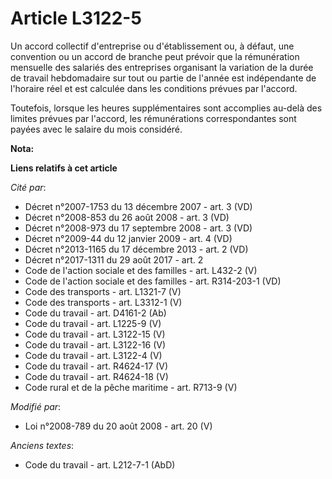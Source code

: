 # Article L3122-5

Un accord collectif d'entreprise ou d'établissement ou, à défaut, une convention ou un accord de branche peut prévoir que la
rémunération mensuelle des salariés des entreprises organisant la variation de la durée de travail hebdomadaire sur tout ou
partie de l'année est indépendante de l'horaire réel et est calculée dans les conditions prévues par l'accord. 

Toutefois, lorsque les heures supplémentaires sont accomplies au-delà des limites prévues par l'accord, les rémunérations
correspondantes sont payées avec le salaire du mois considéré.

**Nota:**



**Liens relatifs à cet article**

_Cité par_:

  - Décret n°2007-1753 du 13 décembre 2007 - art. 3 (VD)
  - Décret n°2008-853 du 26 août 2008 - art. 3 (VD)
  - Décret n°2008-973 du 17 septembre 2008 - art. 3 (VD)
  - Décret n°2009-44 du 12 janvier 2009 - art. 4 (VD)
  - Décret n°2013-1165 du 17 décembre 2013 - art. 2 (VD)
  - Décret n°2017-1311 du 29 août 2017 - art. 2
  - Code de l'action sociale et des familles - art. L432-2 (V)
  - Code de l'action sociale et des familles - art. R314-203-1 (VD)
  - Code des transports - art. L1321-7 (V)
  - Code des transports - art. L3312-1 (V)
  - Code du travail - art. D4161-2 (Ab)
  - Code du travail - art. L1225-9 (V)
  - Code du travail - art. L3122-15 (V)
  - Code du travail - art. L3122-16 (V)
  - Code du travail - art. L3122-4 (V)
  - Code du travail - art. R4624-17 (V)
  - Code du travail - art. R4624-18 (V)
  - Code rural et de la pêche maritime - art. R713-9 (V)

_Modifié par_:

  - Loi n°2008-789 du 20 août 2008 - art. 20 (V)

_Anciens textes_:

  - Code du travail - art. L212-7-1 (AbD)
